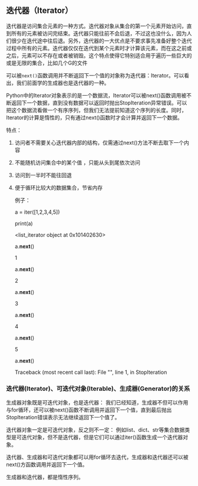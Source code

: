 ## 迭代器（Iterator）

迭代器是访问集合元素的一种方式。迭代器对象从集合的第一个元素开始访问，直到所有的元素被访问完结束。迭代器只能往前不会后退，不过这也没什么，因为人们很少在迭代途中往后退。另外，迭代器的一大优点是不要求事先准备好整个迭代过程中所有的元素。迭代器仅仅在迭代到某个元素时才计算该元素，而在这之前或之后，元素可以不存在或者被销毁。这个特点使得它特别适合用于遍历一些巨大的或是无限的集合，比如几个G的文件

可以被`next()`函数调用并不断返回下一个值的对象称为迭代器：Iterator。可以看出，我们前面学的生成器也是迭代器的一种。

Python中的Iterator对象表示的是一个数据流，Iterator可以被next()函数调用被不断返回下一个数据，直到没有数据可以返回时抛出StopIteration异常错误。可以把这个数据流看做一个有序序列，但我们无法提前知道这个序列的长度。同时，Iterator的计算是惰性的，只有通过next()函数时才会计算并返回下一个数据。

特点：
1. 访问者不需要关心迭代器内部的结构，仅需通过next()方法不断去取下一个内容
1. 不能随机访问集合中的某个值 ，只能从头到尾依次访问
1. 访问到一半时不能往回退
1. 便于循环比较大的数据集合，节省内存


    例子：

    a = iter([1,2,3,4,5])
    
    print(a)
    
    <list_iterator object at 0x101402630>
    
    a.__next__()
    
    1
    
    a.__next__()
    
    2
    
    a.__next__()
    
    3
    
    a.__next__()
    
    4
    
    a.__next__()
    
    5
    
    a.__next__()
    
    Traceback (most recent call last):
      File "<stdin>", line 1, in <module>
    StopIteration


### 迭代器(Iterator)、可迭代对象(Iterable)、生成器(Generator)的关系


生成器对象既是可迭代对象，也是迭代器： 我们已经知道，生成器不但可以作用与for循环，还可以被next()函数不断调用并返回下一个值，直到最后抛出StopIteration错误表示无法继续返回下一个值了。

迭代器对象一定是可迭代对象，反之则不一定： 例如list、dict、str等集合数据类型是可迭代对象，但不是迭代器，但是它们可以通过iter()函数生成一个迭代器对象。

迭代器、生成器和可迭代对象都可以用for循环去迭代，生成器和迭代器还可以被next()方函数调用并返回下一个值。


生成器和迭代器，都是惰性序列。
